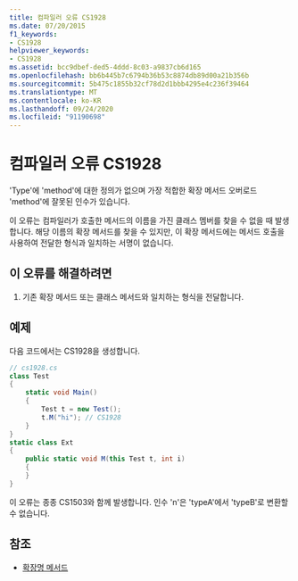 ```yaml
---
title: 컴파일러 오류 CS1928
ms.date: 07/20/2015
f1_keywords:
- CS1928
helpviewer_keywords:
- CS1928
ms.assetid: bcc9dbef-ded5-4ddd-8c03-a9837cb6d165
ms.openlocfilehash: bb6b445b7c6794b36b53c8874db89d00a21b356b
ms.sourcegitcommit: 5b475c1855b32cf78d2d1bbb4295e4c236f39464
ms.translationtype: MT
ms.contentlocale: ko-KR
ms.lasthandoff: 09/24/2020
ms.locfileid: "91190698"
---
```

# <a name="compiler-error-cs1928"></a>컴파일러 오류 CS1928

'Type'에 'method'에 대한 정의가 없으며 가장 적합한 확장 메서드 오버로드 'method'에 잘못된 인수가 있습니다.  
  
 이 오류는 컴파일러가 호출한 메서드의 이름을 가진 클래스 멤버를 찾을 수 없을 때 발생합니다. 해당 이름의 확장 메서드를 찾을 수 있지만, 이 확장 메서드에는 메서드 호출을 사용하여 전달한 형식과 일치하는 서명이 없습니다.  
  
## <a name="to-correct-this-error"></a>이 오류를 해결하려면  
  
1. 기존 확장 메서드 또는 클래스 메서드와 일치하는 형식을 전달합니다.  
  
## <a name="example"></a>예제  

 다음 코드에서는 CS1928을 생성합니다.  
  
```csharp  
// cs1928.cs  
class Test  
{  
    static void Main()  
    {  
        Test t = new Test();  
        t.M("hi"); // CS1928  
    }  
}  
static class Ext  
{  
    public static void M(this Test t, int i)  
    {  
    }  
}  
```  
  
 이 오류는 종종 CS1503와 함께 발생합니다. 인수 'n'은 'typeA'에서 'typeB'로 변환할 수 없습니다.  
  
## <a name="see-also"></a>참조

- [확장명 메서드](../programming-guide/classes-and-structs/extension-methods.md)
